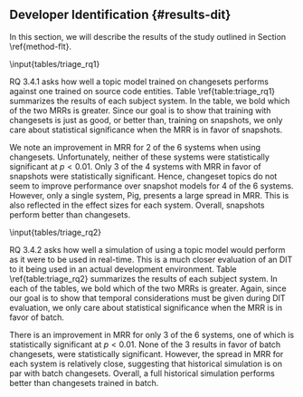 ## Developer Identification {#results-dit}

In this section, we will describe the results of the study outlined in Section
\ref{method-flt}.

\input{tables/triage_rq1}

RQ 3.4.1 asks how well a topic model trained on changesets performs against one
trained on source code entities.  Table \ref{table:triage_rq1} summarizes the
results of each subject system.  In the table, we bold which of the two MRRs is
greater.  Since our goal is to show that training with changesets is just as
good, or better than, training on snapshots, we only care about statistical
significance when the MRR is in favor of snapshots.

We note an improvement in MRR for 2 of the 6 systems when using changesets.
Unfortunately, neither of these systems were statistically significant at
$p<0.01$.  Only 3 of the 4 systems with MRR in favor of snapshots were
statistically significant.  Hence, changeset topics do not seem to improve
performance over snapshot models for 4 of the 6 systems. However, only a single
system, Pig, presents a large spread in MRR. This is also reflected in the
effect sizes for each system.  Overall, snapshots perform better than
changesets.


\input{tables/triage_rq2}

RQ 3.4.2 asks how well a simulation of using a topic model would perform as it
were to be used in real-time.  This is a much closer evaluation of an DIT to it
being used in an actual development environment.  Table \ref{table:triage_rq2}
summarizes the results of each subject system.  In each of the tables, we bold
which of the two MRRs is greater.  Again, since our goal is to show that
temporal considerations must be given during DIT evaluation, we only care about
statistical significance when the MRR is in favor of batch.

There is an improvement in MRR for only 3 of the 6 systems, one of which is
statistically significant at $p<0.01$.  None of the 3 results in favor of batch
changesets, were statistically significant.  However, the spread in MRR for
each system is relatively close, suggesting that historical simulation is on
par with batch changesets.  Overall, a full historical simulation performs
better than changesets trained in batch.

